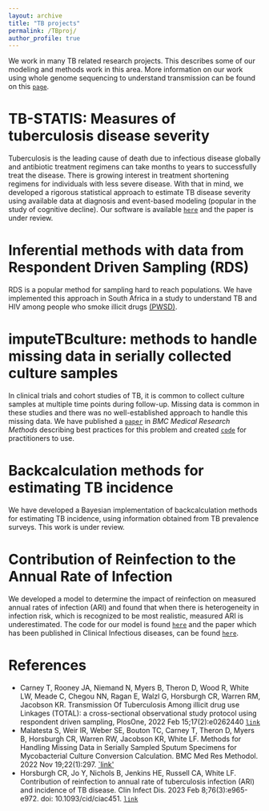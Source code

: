 ```yaml
---
layout: archive
title: "TB projects"
permalink: /TBproj/
author_profile: true
---
```


We work in many TB related research projects. This describes some of our modeling and methods work in this area. More information on our work using whole genome sequencing to understand transmission can be found on this [`page`](https://laurafwhitelab.github.io/WGStrans/).

TB-STATIS: Measures of tuberculosis disease severity
===========

Tuberculosis is the leading cause of death due to infectious disease globally and antibiotic treatment regimens can take months to years to successfully treat the disease. There is growing interest in treatment shortening regimens for individuals with less severe disease. With that in mind, we developed a rigorous statistical approach to estimate TB disease severity using available data at diagnosis and event-based modeling (popular in the study of cognitive decline). Our software is available [`here`](https://github.com/samalatesta/tbSTATISpaper) and the paper is under review.

Inferential methods with data from Respondent Driven Sampling (RDS)
===========

RDS is a popular method for sampling hard to reach populations. We have implemented this approach in South Africa in a study to understand TB and HIV among people who smoke illicit drugs [(PWSD)][3].

imputeTBculture: methods to handle missing data in serially collected culture samples
===========

In clinical trials and cohort studies of TB, it is common to collect culture samples at multiple time points during follow-up. Missing data is common in these studies and there was no well-established approach to handle this missing data. We have published a [`paper`][1] in *BMC Medical Research Methods* describing best practices for this problem and created [`code`](https://github.com/samalatesta/imputeTBculture) for practitioners to use.

Backcalculation methods for estimating TB incidence
=========

We have developed a Bayesian implementation of backcalculation methods for estimating TB incidence, using information obtained from TB prevalence surveys. This work is under review. 

Contribution of Reinfection to the Annual Rate of Infection
=========

We developed a model to determine the impact of reinfection on measured annual rates of infection (ARI) and found that when there is heterogeneity in infection risk, which is recognized to be most realistic, measured ARI is underestimated. The code for our model is found [`here`](https://github.com/forsbee/ReMoTe/tree/main) and the paper which has been published in Clinical Infectious diseases, can be found [`here`][2].

References
======

- Carney T, Rooney JA, Niemand N, Myers B, Theron D, Wood R, White LW, Meade C, Chegou NN, Ragan E, Walzl G, Horsburgh CR, Warren RM, Jacobson KR. Transmission Of Tuberculosis Among illicit drug use Linkages (TOTAL):  a cross-sectional observational study protocol using respondent driven sampling, PlosOne, 2022 Feb 15;17(2):e0262440 [`link`][3]
- Malatesta S, Weir IR, Weber SE, Bouton TC, Carney T, Theron D, Myers B, Horsburgh CR, Warren RW, Jacobson KR, White LF. Methods for Handling Missing Data in Serially Sampled Sputum Specimens for Mycobacterial Culture Conversion Calculation. BMC Med Res Methodol. 2022 Nov 19;22(1):297. [`link'][1]
- Horsburgh CR, Jo Y, Nichols B, Jenkins HE, Russell CA, White LF. Contribution of reinfection to annual rate of tuberculosis infection (ARI) and incidence of TB disease. Clin Infect Dis. 2023 Feb 8;76(3):e965-e972. doi: 10.1093/cid/ciac451. [`link`][2]


[1]:<https://doi.org/10.1186/s12874-022-01782-8>
[2]:<https://pubmed.ncbi.nlm.nih.gov/35666515/>
[3]:<https://pubmed.ncbi.nlm.nih.gov/35167586/>
